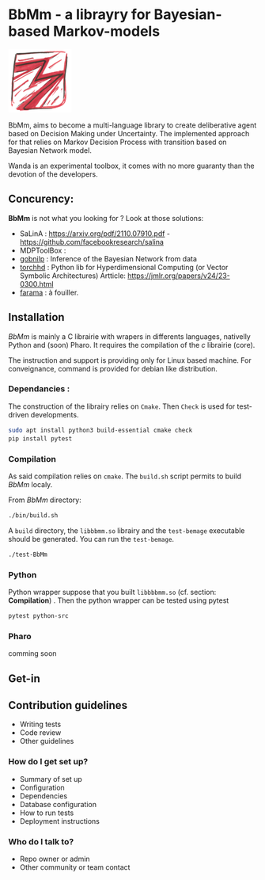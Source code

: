 BbMm - a librayry for Bayesian-based Markov-models
======================================================================

![](./resources/logo-BbMm-128.png)


BbMm, aims to become a multi-language library to create deliberative agent based on Decision Making under Uncertainty.
The implemented approach for that relies on Markov Decision Process with transition based on Bayesian Network model.

Wanda is an experimental toolbox, it comes with no more guaranty than the devotion of the developers.


## Concurency:

**BbMm** is not what you looking for ? Look at those solutions:

- SaLinA : <https://arxiv.org/pdf/2110.07910.pdf> - <https://github.com/facebookresearch/salina>
- MDPToolBox :
- [gobnilp](https://www.cs.york.ac.uk/aig/sw/gobnilp) : Inference of the Bayesian Network from data
- [torchhd](https://github.com/hyperdimensional-computing/torchhd) : Python lib for Hyperdimensional Computing (or Vector Symbolic Architectures) Artticle: https://jmlr.org/papers/v24/23-0300.html
- [farama](https://farama.org/) : à fouiller.

## Installation

_BbMm_ is mainly a C librairie with wrapers in differents languages, nativelly Python and (soon) Pharo.
It requires the compilation of the _c_ librairie (core).

The instruction and support is providing only for Linux based machine.
For conveignance, command is provided for debian like distribution.


### Dependancies :

The construction of the librairy relies on `Cmake`. Then `Check` is used for test-driven developments.

```sh
sudo apt install python3 build-essential cmake check
pip install pytest
```

### Compilation

As said compilation relies on `cmake`.
The `build.sh` script permits to build _BbMm_ localy.

From _BbMm_ directory:

```sh
./bin/build.sh
```

A `build` directory, the `libbbmm.so` librairy and the `test-bemage` executable should be generated.
You can run the `test-bemage`.

```sh
./test-BbMm
```

### Python

Python wrapper suppose that you built `libbbbmm.so` (cf. section: **Compilation**) . 
Then the python wrapper can be tested using pytest

```sh
pytest python-src
```

### Pharo

comming soon


## Get-in



## Contribution guidelines

* Writing tests
* Code review
* Other guidelines








### How do I get set up?

* Summary of set up
* Configuration
* Dependencies
* Database configuration
* How to run tests
* Deployment instructions

### Who do I talk to?

* Repo owner or admin
* Other community or team contact



